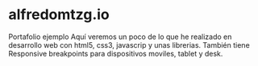 # alfredomtzg.io
Portafolio ejemplo
Aquí veremos un poco de lo que he realizado en desarrollo web con html5, css3, javascrip y unas librerias.
También tiene Responsive breakpoints para dispositivos moviles, tablet y desk.
